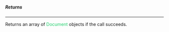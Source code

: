 <h5 className="h5-title">Returns</h5>

---
<p className="p-text">Returns an array of <span style="color: #22CF6D"> Document </span> objects if the call succeeds.</p>

